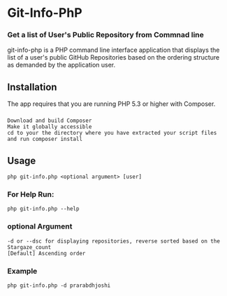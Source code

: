 # Git-Info-PhP

### Get a list of User's Public Repository from Commnad line 

git-info-php is a PHP command line interface application that displays the list of a user's public GitHub Repositories based on the ordering structure as demanded by the application user. 

## Installation
The app requires that you are running PHP 5.3 or higher with Composer.

### 
    Download and build Composer
    Make it globally accessible
    cd to your the directory where you have extracted your script files and run composer install
    
## Usage
    php git-info.php <optional argument> [user]

### For Help Run:
    php git-info.php --help
 
### optional Argument
    -d or --dsc for displaying repositories, reverse sorted based on the Stargaze_count
    [Default] Ascending order

### Example
    php git-info.php -d prarabdhjoshi
    
